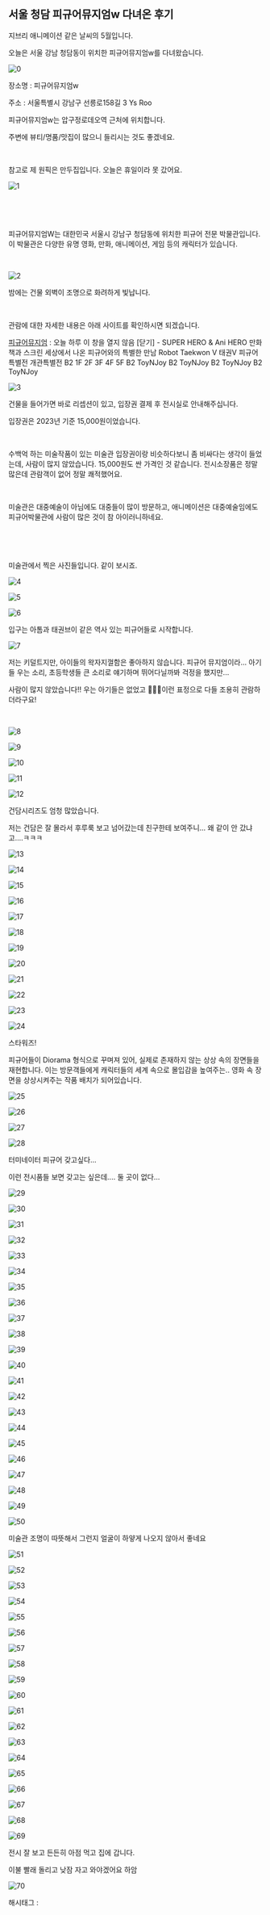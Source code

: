 ## 서울 청담 피규어뮤지엄w 다녀온 후기

지브리 애니메이션 같은 날씨의 5월입니다.

오늘은 서울 강남 청담동이 위치한 피규어뮤지엄w를 다녀왔습니다.

![0](./asset/0.png)

장소명 : 피규어뮤지엄w

주소 : 서울특별시 강남구 선릉로158길 3 Ys Roo

피규어뮤지엄w는 압구정로데오역 근처에 위치합니다.

주변에 뷰티/명품/맛집이 많으니 들리시는 것도 좋겠네요.

​

참고로 제 원픽은 만두집입니다. 오늘은 휴일이라 못 갔어요.

![1](./asset/1.png)

​

​

피규어뮤지엄W는 대한민국 서울시 강남구 청담동에 위치한 피규어 전문 박물관입니다. 이 박물관은 다양한 유명 영화, 만화, 애니메이션, 게임 등의 캐릭터가 있습니다.

​

![2](./asset/2.png)

밤에는 건물 외벽이 조명으로 화려하게 빛납니다.

​

관람에 대한 자세한 내용은 아래 사이트를 확인하시면 되겠습니다.

[피규어뮤지엄](http://www.figuremuseumw.co.kr/index.php) : 오늘 하루 이 창을 열지 않음 [닫기] - SUPER HERO & Ani HERO 만화책과 스크린 세상에서 나온 피규어와의 특별한 만남 Robot Taekwon V 태권V 피규어 특별전 개관특별전 B2 1F 2F 3F 4F 5F B2 ToyNJoy B2 ToyNJoy B2 ToyNJoy B2 ToyNJoy

![3](./asset/3.png)

건물을 들어가면 바로 리셉션이 있고, 입장권 결제 후 전시실로 안내해주십니다.

입장권은 2023년 기준 15,000원이었습니다.

​

수백억 하는 미술작품이 있는 미술관 입장권이랑 비슷하다보니 좀 비싸다는 생각이 들었는데, 사람이 많지 않았습니다. 15,000원도 싼 가격인 것 같습니다. 전시소장품은 정말 많은데 관람객이 없어 정말 쾌적했어요.

​

미술관은 대중예술이 아님에도 대중들이 많이 방문하고, 애니메이션은 대중예술임에도 피규어박물관에 사람이 많은 것이 참 아이러니하네요.

​

​

미술관에서 찍은 사진들입니다. 같이 보시죠.

![4](./asset/4.png)

![5](./asset/5.png)

![6](./asset/6.png)

입구는 아톰과 태권브이 같은 역사 있는 피규어들로 시작합니다.

![7](./asset/7.png)

저는 키덜트지만, 아이들의 왁자지껄함은 좋아하지 않습니다. 피규어 뮤지엄이라... 아기들 우는 소리, 초등학생들 큰 소리로 얘기하며 뛰어다닐까봐 걱정을 했지만...

사람이 많지 않았습니다!! 우는 아기들은 없었고 🧐🥺🥹이런 표정으로 다들 조용히 관람하더라구요!

​

![8](./asset/8.png)

![9](./asset/9.png)

![10](./asset/10.png)

![11](./asset/11.png)

![12](./asset/12.png)

건담시리즈도 엄청 많았습니다.

저는 건담은 잘 몰라서 후루룩 보고 넘어갔는데 친구한테 보여주니... 왜 같이 안 갔냐고....ㅋㅋㅋ

![13](./asset/13.png)

![14](./asset/14.png)

![15](./asset/15.png)

![16](./asset/16.png)

![17](./asset/17.png)

![18](./asset/18.png)

![19](./asset/19.png)

![20](./asset/20.png)

![21](./asset/21.png)

![22](./asset/22.png)

![23](./asset/23.png)

![24](./asset/24.png)

스타워즈!

피규어들이 Diorama 형식으로 꾸며져 있어, 실제로 존재하지 않는 상상 속의 장면들을 재현합니다. 이는 방문객들에게 캐릭터들의 세계 속으로 몰입감을 높여주는.. 영화 속 장면을 상상시켜주는 작품 배치가 되어있습니다.

![25](./asset/25.png)

![26](./asset/26.png)

![27](./asset/27.png)

![28](./asset/28.png)

터미네이터 피규어 갖고싶다...

이런 전시품들 보면 갖고는 싶은데.... 둘 곳이 없다...

![29](./asset/29.png)

![30](./asset/30.png)

![31](./asset/31.png)

![32](./asset/32.png)

![33](./asset/33.png)

![34](./asset/34.png)

![35](./asset/35.png)

![36](./asset/36.png)

![37](./asset/37.png)

![38](./asset/38.png)

![39](./asset/39.png)

![40](./asset/40.png)

![41](./asset/41.png)

![42](./asset/42.png)

![43](./asset/43.png)

![44](./asset/44.png)

![45](./asset/45.png)

![46](./asset/46.png)

![47](./asset/47.png)

![48](./asset/48.png)

![49](./asset/49.png)

![50](./asset/50.png)

미술관 조명이 따뜻해서 그런지 얼굴이 하얗게 나오지 않아서 좋네요

![51](./asset/51.png)

![52](./asset/52.png)

![53](./asset/53.png)

![54](./asset/54.png)

![55](./asset/55.png)

![56](./asset/56.png)

![57](./asset/57.png)

![58](./asset/58.png)

![59](./asset/59.png)

![60](./asset/60.png)

![61](./asset/61.png)

![62](./asset/62.png)

![63](./asset/63.png)

![64](./asset/64.png)

![65](./asset/65.png)

![66](./asset/66.png)

![67](./asset/67.png)

![68](./asset/68.png)

![69](./asset/69.png)

전시 잘 보고 든든히 아점 먹고 집에 갑니다.

이불 빨래 돌리고 낮잠 자고 와야겠어요 하암

![70](./asset/70.png)

 해시태그 : 
